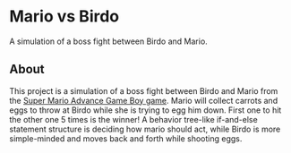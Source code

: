 <h1>Mario vs Birdo</h1>
<p>A simulation of a boss fight between Birdo and Mario.</p>

<h2>About</h2>
<p>This project is a simulation of a boss fight between Birdo and Mario from the <a href="https://www.google.com/search?sca_esv=8fb985a9e177f272&rlz=1C1CHBF_enSE1149SE1149&sxsrf=AE3TifN-Wl6-6qfwVkauKNtDjTjIue2EDw:1758018267913&q=Super+Mario+Advance&si=AMgyJEv4SzCgky5yjH-2ngoVwLJNIjQ20h2ebpIlCJ5wxSO-QxGTBmDK_1_TL4sFKfs4kbrEmnXLiOUIA_qtLf3aGjzqdmZbGzkwdT1HnDCREuT0CUvdJsiW3BfbgmRHbM2WUJsKvlPB1lxSZZDxmkCpn-B08S-4HQ%3D%3D&sa=X&ved=2ahUKEwjnm_iyiN2PAxXzDRAIHRqKFtYQ_coHegQIGBAB&ictx=0&cshid=1758018358944551&biw=1920&bih=945&dpr=1">Super Mario Advance Game Boy game</a>. Mario will collect carrots and eggs to throw at Birdo while she is trying to egg him down. First one to hit the other one 5 times is the winner! 
A behavior tree-like if-and-else statement structure is deciding how mario should act, while Birdo is more simple-minded and moves back and forth while shooting eggs.</p>
